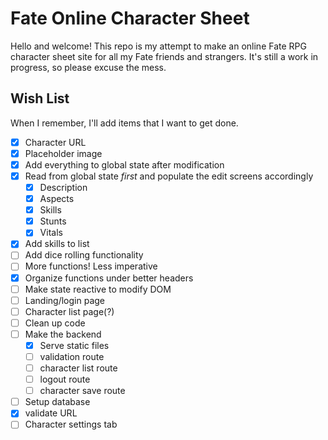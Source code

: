 # Fate Online Character Sheet

Hello and welcome! This repo is my attempt to make an online Fate RPG character sheet site for all my Fate friends and strangers. It's still a work in progress, so please excuse the mess.

## Wish List

When I remember, I'll add items that I want to get done.

- [X] Character URL
- [X] Placeholder image
- [X] Add everything to global state after modification
- [X] Read from global state *first* and populate the edit screens accordingly
  - [X] Description
  - [X] Aspects
  - [X] Skills
  - [X] Stunts
  - [X] Vitals
- [X] Add skills to list
- [ ] Add dice rolling functionality
- [ ] More functions! Less imperative
- [X] Organize functions under better headers
- [ ] Make state reactive to modify DOM
- [ ] Landing/login page
- [ ] Character list page(?)
- [ ] Clean up code
- [ ] Make the backend
  - [X] Serve static files
  - [ ] validation route
  - [ ] character list route
  - [ ] logout route
  - [ ] character save route
- [ ] Setup database
- [X] validate URL
- [ ] Character settings tab
